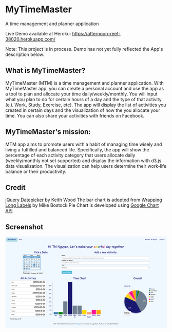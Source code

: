 # MyTimeMaster
A time management and planner application

Live Demo available at Heroku: https://afternoon-reef-38020.herokuapp.com/

Note: This project is in process. Demo has not yet fully reflected the App's description below. 

## What is MyTimeMaster?
MyTimeMaster (MTM) is a time management and planner application.
With MyTimeMaster app, you can create a personal account and use the app as a tool to plan and allocate your time daily/weekly/monthly.
You will input what you plan to do for certain hours of a day and the type of that activity (e.i. Work, Study, Exercise, etc).
The app will display the list of activities you created in certain days and the visualization of how the you allocate your time.
You can also share your activities with friends on Facebook.
## MyTimeMaster's mission:
MTM app aims to promote users with a habit of managing time wisely and living a fulfilled and balanced life.
Specifically, the app will show the percentage of each activity category that users allocate daily
(weekly/monthly not set supported) and display the information with d3.js data visualization.
The visualization can help users determine their work-life balance or their productivity.

## Credit
[jQuery Datepicker](http://keith-wood.name/datepick.html) by Keith Wood
The bar chart is adopted from [Wrapping Long Labels](https://bl.ocks.org/mbostock/7555321) by Mike Bostock
Pie Chart is developed using [Google Chart API](https://google-developers.appspot.com/chart/interactive/docs/gallery/piechart) 

## Screenshot
![Alt](public/screenshots/MTM-Jan19.png "MTM as of Jan 19, 2017")